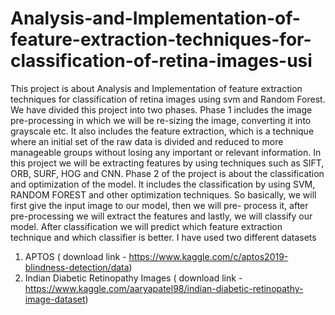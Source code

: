 # Analysis-and-Implementation-of-feature-extraction-techniques-for-classification-of-retina-images-usi
This project is about Analysis and Implementation of feature extraction techniques for classification of retina images using svm and Random Forest. We have divided this project into two phases.  Phase 1 includes the image pre-processing in which we will be re-sizing the image, converting it into grayscale etc. It also includes the feature extraction, which is a technique where an initial set of the raw data is divided and reduced to more manageable groups without losing any important or relevant information. In this project we will be extracting features by using techniques such as SIFT, ORB, SURF, HOG and CNN. Phase 2 of the project is about the classification and optimization of the model. It includes the classification by using SVM, RANDOM FOREST and other optimization techniques. So basically, we will first give the input image to our model, then we will pre- process it, after pre-processing we will extract the features and lastly, we will classify our model. After classification we will predict which feature extraction technique and which classifier is better. 
I have used two different datasets 
1. APTOS ( download link - https://www.kaggle.com/c/aptos2019-blindness-detection/data)
2. Indian Diabetic Retinopathy Images  ( download link - https://www.kaggle.com/aaryapatel98/indian-diabetic-retinopathy-image-dataset)
